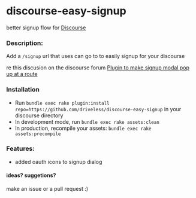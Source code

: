 discourse-easy-signup
=====================

better signup flow for [Discourse](http://discourse.org)

### Description: 
Add a `/signup` url that uses can go to to easily signup for your discourse

re this discusion on the discourse forum [Plugin to make signup modal pop up at a route](https://meta.discourse.org/t/plugin-to-make-signup-modal-pop-up-at-a-route/11486)

### Installation 

- Run `bundle exec rake plugin:install repo=https://github.com/driveless/discourse-easy-signup` in your discourse directory
- In development mode, run `bundle exec rake assets:clean`
- In production, recompile your assets: `bundle exec rake assets:precompile`


### Features:
- added oauth icons to signup dialog

#### ideas? suggetions?
make an issue or a pull request :)
